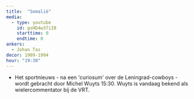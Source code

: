 ```yaml
---
title:  "Somalië"
media:
  - type: youtube
    id: gsHD4w37iI8
    starttime: 0
    endtime: 0
ankers:
  - Johan Tas
decor: 1989-1994
hour: "19:30"
---
```


* Het sportnieuws - na een 'curiosum' over de Leningrad-cowboys - wordt gebracht door Michel Wuyts <span class="moment-inline" data-sec="930">15:30</span>. Wuyts is vandaag bekend als wielercommentator bij de VRT. 
